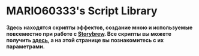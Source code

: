 # MARIO60333's Script Library

**Здесь находятся скрипты эффектов, создание мною и используемые повсеместно при работе с [Storybrew](https://github.com/Damnae/storybrew). Все скрипты вы можете получить [здесь](https://github.com/MARIO60333/mario60333.github.io), а на этой странице вы познакомитесь с их параметрами.**
